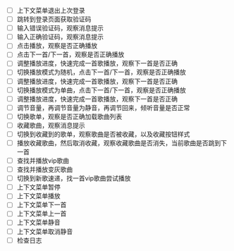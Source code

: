 - [ ] 上下文菜单退出上次登录
- [ ] 跳转到登录页面获取验证码
- [ ] 输入错误验证码，观察消息提示
- [ ] 输入正确验证码，观察消息提示
- [ ] 点击播放，观察是否正确播放
- [ ] 点击下一首/下一首，观察是否正确播放
- [ ] 调整播放进度，快速完成一首歌播放，观察下一首是否正确
- [ ] 切换播放模式为随机，点击下一首/下一首，观察是否正确播放
- [ ] 调整播放进度，快速完成一首歌播放，观察下一首是否正确
- [ ] 切换播放模式为单曲，点击下一首/下一首，观察是否正确播放
- [ ] 调整播放进度，快速完成一首歌播放，观察下一首是否正确
- [ ] 调节音量，再调节音量为静音，再调节回来，倾听音量是否正常
- [ ] 切换歌单，观察是否正确加载歌曲列表
- [ ] 收藏歌曲，观察消息提示
- [ ] 切换到收藏到的歌单，观察歌曲是否被收藏，以及收藏按钮样式
- [ ] 播放收藏歌曲，然后取消收藏，观察收藏歌曲是否消失，当前歌曲是否跳到下一首
- [ ] 查找并播放vip歌曲
- [ ] 查找并播放变灰歌曲
- [ ] 切换到新歌速递，找一首vip歌曲尝试播放
- [ ] 上下文菜单暂停
- [ ] 上下文菜单播放
- [ ] 上下文菜单下一首
- [ ] 上下文菜单上一首
- [ ] 上下文菜单静音
- [ ] 上下文菜单取消静音
- [ ] 检查日志